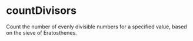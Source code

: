 countDivisors
=============

Count the number of evenly divisible numbers for a specified value, based on the sieve of Eratosthenes.
